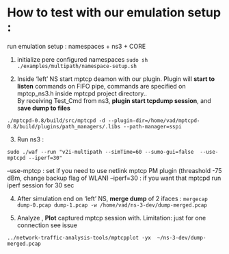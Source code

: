 # How to test with our emulation setup : 

run emulation setup : namespaces + ns3 + CORE

1. initialize pere configured namespaces 
`sudo sh ./examples/multipath/namespace-setup.sh` 

2. Inside ‘left’  NS start mptcp deamon with our plugin. 
Plugin will **start to listen** commands on FIFO pipe, commands are specified on mptcp_ns3.h inside mptcpd project directory..   
By receiving Test_Cmd from ns3, **plugin start tcpdump session**, and s**ave dump to files**  

`./mptcpd-0.8/build/src/mptcpd -d --plugin-dir=/home/vad/mptcpd-0.8/build/plugins/path_managers/.libs --path-manager=sspi`

3. Run ns3 :

`sudo ./waf --run "v2i-multipath --simTime=60 --sumo-gui=false  --use-mptcpd --iperf=30"`

–use-mptcp : set if you need to use netlink mptcp PM plugin (threashold -75 dBm, change backup flag of WLAN) 
–iperf=30  : if you want  that mptcpd run iperf session for 30 sec

4. After simulation end on ‘left’ NS, **merge dump** of 2 ifaces : 
`mergecap dump-0.pcap dump-1.pcap -w /home/vad/ns-3-dev/dump-merged.pcap`

5. Analyze , **Plot** captured mptcp session with. Limitation: just for one connection see issue  

`../network-traffic-analysis-tools/mptcpplot -yx  ~/ns-3-dev/dump-merged.pcap`
